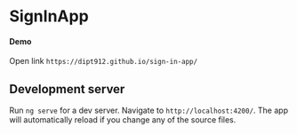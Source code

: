 # SignInApp

#### Demo 
 Open link `https://dipt912.github.io/sign-in-app/`

## Development server

Run `ng serve` for a dev server. Navigate to `http://localhost:4200/`. The app will automatically reload if you change any of the source files.

